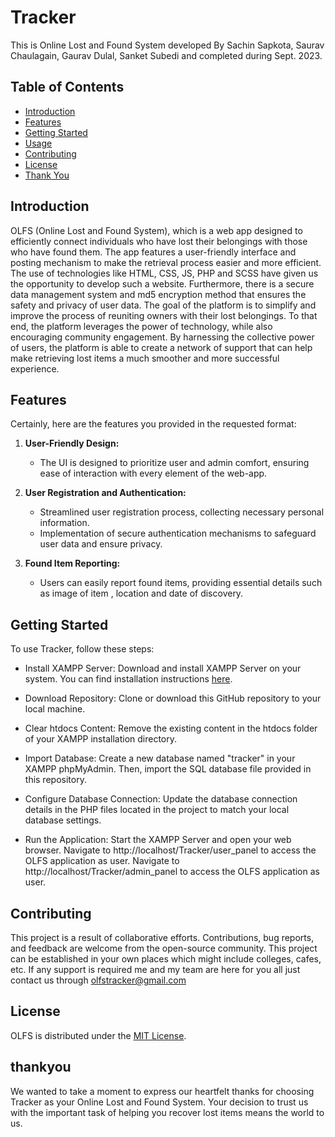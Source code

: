# Tracker

This is Online Lost and Found System developed By Sachin Sapkota, Saurav Chaulagain, Gaurav Dulal, Sanket Subedi and completed during Sept. 2023.



## Table of Contents

- [Introduction](#introduction)
- [Features](#features)
- [Getting Started](#getting-started)
- [Usage](#usage)
- [Contributing](#contributing)
- [License](#license)
- [Thank You](#thankyou)

## Introduction

OLFS (Online Lost and Found System), which is a web app designed to efficiently connect individuals who have lost their belongings with those who have found them. 
The app features a user-friendly interface and posting mechanism to make the retrieval process easier and more efficient.
The use of technologies like HTML, CSS, JS, PHP and SCSS have given us the opportunity to develop such a website. 
Furthermore, there is a secure data management system and md5 encryption method that ensures the safety and privacy of user data.
The goal of the platform is to simplify and improve the process of reuniting owners with their lost belongings. 
To that end, the platform leverages the power of technology, while also encouraging community engagement. 
By harnessing the collective power of users, the platform is able to create a network of support that can help make retrieving lost items a much smoother and more successful experience.

## Features

Certainly, here are the features you provided in the requested format:

1. **User-Friendly Design:**
   - The UI is designed to prioritize user and admin comfort, ensuring ease of interaction with every element of the web-app.

2. **User Registration and Authentication:**
   - Streamlined user registration process, collecting necessary personal information.
   - Implementation of secure authentication mechanisms to safeguard user data and ensure privacy.

3. **Found Item Reporting:**
   - Users can easily report found items, providing essential details such as image of item , location and date of discovery.

## Getting Started

To use Tracker, follow these steps:

- Install XAMPP Server: Download and install XAMPP Server on your system. You can find installation instructions [here](https://www.apachefriends.org/index.html).

- Download Repository: Clone or download this GitHub repository to your local machine.

- Clear htdocs Content: Remove the existing content in the htdocs folder of your XAMPP installation directory.

- Import Database: Create a new database named "tracker" in your XAMPP phpMyAdmin. Then, import the SQL database file provided in this repository.

- Configure Database Connection: Update the database connection details in the PHP files located in the project to match your local database settings.

- Run the Application: Start the XAMPP Server and open your web browser. Navigate to http://localhost/Tracker/user_panel to access the OLFS application as user.
  Navigate to http://localhost/Tracker/admin_panel to access the OLFS application as user.


## Contributing

This project is a result of collaborative efforts. Contributions, bug reports, and feedback are welcome from the open-source community. This project can be established in your own places which might include colleges, cafes, etc.
If any support is required me and my team are here for you all just contact us through olfstracker@gmail.com

## License

OLFS is distributed under the [MIT License](LICENSE).

## thankyou
We wanted to take a moment to express our heartfelt thanks for choosing Tracker as your Online Lost and Found System. Your decision to trust us with the important task of helping you recover lost items means the world to us.
